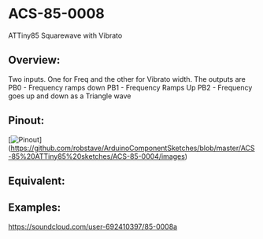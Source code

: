 # ACS-85-0008
 ATTiny85 Squarewave with Vibrato

## Overview:

 Two inputs.  One for Freq and the other for Vibrato width.
 The outputs are
 PB0 - Frequency ramps down
 PB1 - Frequency Ramps Up
 PB2 - Frequency goes up and down as a Triangle wave

## Pinout:
[![Pinout](https://github.com/robstave/ArduinoComponentSketches/blob/master/ACS-85%20ATTiny85%20sketches/ACS-85-0008/images/ACS-85-0008.png)] (https://github.com/robstave/ArduinoComponentSketches/blob/master/ACS-85%20ATTiny85%20sketches/ACS-85-0004/images)

## Equivalent:

## Examples:

 https://soundcloud.com/user-692410397/85-0008a
